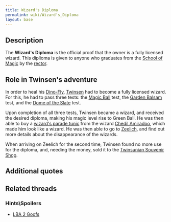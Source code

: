 ```yaml
---
title: Wizard's Diploma
permalink: wiki/Wizard's_Diploma
layout: base
---
```


## Description

The **Wizard's Diploma** is the official proof that the owner is a fully
licensed wizard. This diplioma is given to anyone who graduates from the
[School of Magic](School_of_Magic "wikilink") by the
[rector](Rector_of_the_School_of_Magic "wikilink").

## Role in Twinsen's adventure

In order to heal his [Dino-Fly](Dino-Fly "wikilink"),
[Twinsen](Twinsen "wikilink") had to become a fully licensed wizard. For
this, he had to pass three tests: the [Magic
Ball](Magic_Ball "wikilink") test, the [Garden
Balsam](Garden_Balsam "wikilink") test, and the [Dome of the
Slate](Dome_of_the_Slate "wikilink") test.

Upon completion of all three tests, Twinsen became a wizard, and
received the desired diploma, making his magic level rise to Green Ball.
He was then able to buy a [wizard's parade
tunic](wizard's_parade_tunic "wikilink") from the wizard [Chedil
Amiradoo](Chedil_Amiradoo "wikilink"), which made him look like a
wizard. He was then able to go to [Zeelich](Zeelich "wikilink"), and
find out more details about the disappearance of the wizards.

When arriving on Zeelich for the second time, Twinsen found no more use
for the diploma, and, needing the money, sold it to the [Twinsunian
Souvenir Shop](Twinsunian_Souvenir_Shop "wikilink").

## Additional quotes

## Related threads

### Hints\Spoilers

- [LBA 2 Goofs](https://forum.magicball.net/showthread.php?t=10415)
